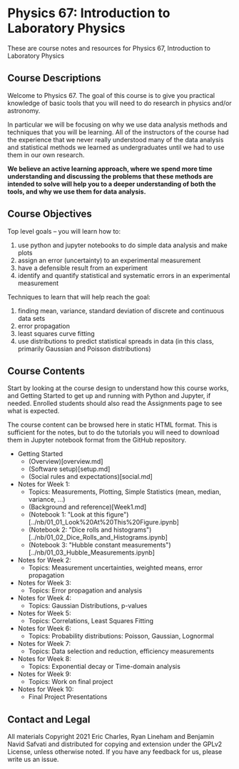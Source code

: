 # Physics 67: Introduction to Laboratory Physics

These are course notes and resources for Physics 67, Introduction to Laboratory Physics

## Course Descriptions

Welcome to Physics 67.   The goal of this course is to give you practical knowledge of basic tools that you will need to do research in physics and/or astronomy.  

In particular we will be focusing on why we use data analysis methods and techniques that you will be learning.   All of the instructors of the course had the experience that we never really understood many of the data analysis and statistical methods we learned as undergraduates until we had to use them in our own research.  

**We believe an active learning approach, where we spend more time understanding and discussing the problems that these methods are intended to solve will help you to a deeper understanding of both the tools, and why we use them for data analysis.**

## Course Objectives

Top level goals – you will learn how to:

  1. use python and jupyter notebooks to do simple data analysis and make plots
  2. assign an error (uncertainty) to an experimental measurement
  3. have a defensible result from an experiment
  4. identify and quantify statistical and systematic errors in an experimental measurement

Techniques to learn that will help reach the goal:

  1. finding mean, variance, standard deviation of discrete and continuous data sets
  2. error propagation
  3. least squares curve fitting
  4. use distributions to predict statistical spreads in data (in this class, primarily Gaussian and Poisson distributions)

## Course Contents

Start by looking at the course design to understand how this course works, and Getting Started to get up and running with Python and Jupyter, if needed. Enrolled students should also read the Assignments page to see what is expected.

The course content can be browsed here in static HTML format. This is sufficient for the notes, but to do the tutorials you will need to download them in Jupyter notebook format from the GitHub repository.

* Getting Started
  * (Overview)[overview.md]
  * (Software setup)[setup.md]
  * (Social rules and expectations)[social.md]
* Notes for Week 1: 
  * Topics: Measurements, Plotting, Simple Statistics (mean, median, variance, ...)
  * (Background and reference)[Week1.md]
  * (Notebook 1: "Look at this figure")[../nb/01_01_Look%20At%20This%20Figure.ipynb]
  * (Notebook 2: "Dice rolls and histograms")[../nb/01_02_Dice_Rolls_and_Histograms.ipynb]
  * (Notebook 3: "Hubble constant measurements")[../nb/01_03_Hubble_Measurements.ipynb]
* Notes for Week 2:
  * Topics: Measurement uncertainties, weighted means, error propagation 
* Notes for Week 3:
  * Topics: Error propagation and analysis
* Notes for Week 4:
  * Topics: Gaussian Distributions, p-values 
* Notes for Week 5:
  * Topics: Correlations, Least Squares Fitting 
* Notes for Week 6:
  * Topics: Probability distributions: Poisson, Gaussian, Lognormal 
* Notes for Week 7:
  * Topics: Data selection and reduction, efficiency measurements 
* Notes for Week 8:
  * Topics: Exponential decay or Time-domain analysis 
* Notes for Week 9:
  * Topics: Work on final project
* Notes for Week 10:
  * Final Project Presentations


## Contact and Legal

All materials Copyright 2021 Eric Charles, Ryan Lineham and Benjamin Navid Safvati and distributed for copying and extension under the GPLv2 License, unless otherwise noted. If you have any feedback for us, please write us an issue.

